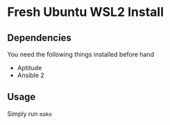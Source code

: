 # Fresh Ubuntu WSL2 Install

## Dependencies
You need the following things installed before hand
 * Aptitude
 * Ansible 2

## Usage
Simply run `make`
